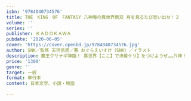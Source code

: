 ```yaml
---
isbn: '9784040734576'
title: THE　KING　OF　FANTASY 八神庵の異世界無双 月を見るたび思い出せ！２
volume: ''
series: ''
publisher: ＫＡＤＯＫＡＷＡ
pubdate: '2020-06-05'
cover: 'https://cover.openbd.jp/9784040734576.jpg'
author: SNK／監修 天河信彦／著 おぐらえいすけ（SNK）／イラスト
description: 魔王クサナギ降臨！ 異世界【ここ】で決着ケリ】をつけようぜ……八神！
price: '1300'
genre: ''
target: 一般
format: 単行本
content: 日本文学、小説・物語

---
```

